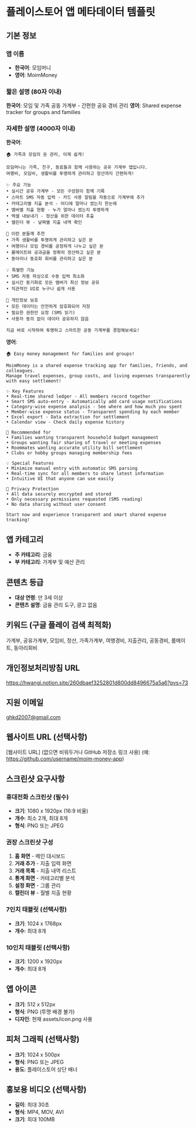 # 플레이스토어 앱 메타데이터 템플릿

## 기본 정보

### 앱 이름
- **한국어**: 모임머니
- **영어**: MoimMoney

### 짧은 설명 (80자 이내)
**한국어**: 모임 및 가족 공동 가계부 - 간편한 공유 경비 관리
**영어**: Shared expense tracker for groups and families

### 자세한 설명 (4000자 이내)

**한국어**:
```
🏠 가족과 모임의 돈 관리, 이제 쉽게!

모임머니는 가족, 친구, 동료들과 함께 사용하는 공유 가계부 앱입니다.
여행비, 모임비, 생활비를 투명하게 관리하고 정산까지 간편하게!

✨ 주요 기능
• 실시간 공유 가계부 - 모든 구성원이 함께 기록
• 스마트 SMS 자동 입력 - 카드 사용 알림을 자동으로 가계부에 추가
• 카테고리별 지출 분석 - 어디에 얼마나 썼는지 한눈에
• 멤버별 지출 현황 - 누가 얼마나 썼는지 투명하게
• 엑셀 내보내기 - 정산을 위한 데이터 추출
• 캘린더 뷰 - 날짜별 지출 내역 확인

🎯 이런 분들께 추천
• 가족 생활비를 투명하게 관리하고 싶은 분
• 여행이나 모임 경비를 공정하게 나누고 싶은 분
• 룸메이트와 공과금을 정확히 정산하고 싶은 분
• 동아리나 동호회 회비를 관리하고 싶은 분

💡 특별한 기능
• SMS 자동 파싱으로 수동 입력 최소화
• 실시간 동기화로 모든 멤버가 최신 정보 공유
• 직관적인 UI로 누구나 쉽게 사용

📱 개인정보 보호
• 모든 데이터는 안전하게 암호화되어 저장
• 필요한 권한만 요청 (SMS 읽기)
• 사용자 동의 없이 데이터 공유하지 않음

지금 바로 시작하여 투명하고 스마트한 공동 가계부를 경험해보세요!
```

**영어**:
```
🏠 Easy money management for families and groups!

MoimMoney is a shared expense tracking app for families, friends, and colleagues.
Manage travel expenses, group costs, and living expenses transparently with easy settlement!

✨ Key Features
• Real-time shared ledger - All members record together
• Smart SMS auto-entry - Automatically add card usage notifications
• Category-wise expense analysis - See where and how much you spent
• Member-wise expense status - Transparent spending by each member
• Excel export - Data extraction for settlement
• Calendar view - Check daily expense history

🎯 Recommended for
• Families wanting transparent household budget management
• Groups wanting fair sharing of travel or meeting expenses
• Roommates wanting accurate utility bill settlement
• Clubs or hobby groups managing membership fees

💡 Special Features
• Minimize manual entry with automatic SMS parsing
• Real-time sync for all members to share latest information
• Intuitive UI that anyone can use easily

📱 Privacy Protection
• All data securely encrypted and stored
• Only necessary permissions requested (SMS reading)
• No data sharing without user consent

Start now and experience transparent and smart shared expense tracking!
```

## 앱 카테고리
- **주 카테고리**: 금융
- **부 카테고리**: 가계부 및 예산 관리

## 콘텐츠 등급
- **대상 연령**: 만 3세 이상
- **콘텐츠 설명**: 금융 관리 도구, 광고 없음

## 키워드 (구글 플레이 검색 최적화)
가계부, 공유가계부, 모임비, 정산, 가족가계부, 여행경비, 지출관리, 공동경비, 룸메이트, 동아리회비

## 개인정보처리방침 URL
https://hwangi.notion.site/260dbaef3252801d800dd8496675a5a6?pvs=73

## 지원 이메일
ghkd2007@gmail.com

## 웹사이트 URL (선택사항)
[웹사이트 URL] (없으면 비워두거나 GitHub 저장소 링크 사용)
(예: https://github.com/username/moim-money-app)

## 스크린샷 요구사항

### 휴대전화 스크린샷 (필수)
- **크기**: 1080 x 1920px (16:9 비율)
- **개수**: 최소 2개, 최대 8개
- **형식**: PNG 또는 JPEG

### 권장 스크린샷 구성
1. **홈 화면** - 메인 대시보드
2. **거래 추가** - 지출 입력 화면
3. **거래 목록** - 지출 내역 리스트
4. **통계 화면** - 카테고리별 분석
5. **설정 화면** - 그룹 관리
6. **캘린더 뷰** - 월별 지출 현황

### 7인치 태블릿 (선택사항)
- **크기**: 1024 x 1768px
- **개수**: 최대 8개

### 10인치 태블릿 (선택사항)
- **크기**: 1200 x 1920px
- **개수**: 최대 8개

## 앱 아이콘
- **크기**: 512 x 512px
- **형식**: PNG (투명 배경 불가)
- **디자인**: 현재 assets/icon.png 사용

## 피처 그래픽 (선택사항)
- **크기**: 1024 x 500px
- **형식**: PNG 또는 JPEG
- **용도**: 플레이스토어 상단 배너

## 홍보용 비디오 (선택사항)
- **길이**: 최대 30초
- **형식**: MP4, MOV, AVI
- **크기**: 최대 100MB